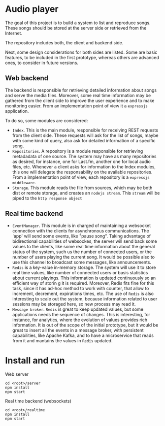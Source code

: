 # Audio player
The goal of this project is to build a system to list and reproduce songs.
These songs should be stored at the server side or retrieved from the Internet.

The repository includes both, the client and backend side.

Next, some design considerations for both sides are listed. Some are basic
features, to be included in the first prototype, whereas others are advanced
ones, to consider in future versions.

## Web backend
The backend is responsible for retrieving detailed information about songs and
serve the media files. Moreover, some real time information may be gathered from
the client side to improve the user experience and to make monitoring easier.
From an implementation point of view it a `expressjs` application.

To do so, some modules are considered:
* `Index`. This is the main module, responsible for receiving REST requests
from the client side. These requests will ask for the list of songs, maybe with
some kind of query, also ask for detailed information of a specific song.
* `Repositories`. A repository is a module responsible for retrieving metadadata
of one source. The system may have as many repositories as desired, for instance,
one for Last.fm, another one for local audio files, etc. Whenever a client asks
for information to the Index modules, this one will delegate the responsability
on the available repositories. From a implementation point of view, each
repository is a `expressjs middleware`.
* `Storage`. This module reads the file from sources, which may be both dist or
remote storage, and creates an `nodejs stream`. This `stream` will be piped to
the `http response object`

## Real time backend
* `EventManager`. This module is in charged of maintaining a websocket
connection with the clients for asynchronous communications. The 'app' will send
some events, like "pause song". Taking advantage of bidirectional capabilities
of websockes, the server will send back some values to the clients, like some
real time information about the general status of the system, such us the
number of connected users, or the number of users playing the current song.
It would be possible also to use this channel to broadcast some messages, like
announcements.
* `Redis` is a key-value in-memory storage. The system will use it to store real
time values, like number of connected users or basis statistics about current
playings. This information is updated continuously so an efficient way of storin
g it is required. Moreover, Redis fits fine for this task, since it has ad-hoc
method to work with counter, that allow to increment, decrement, expirations
times, etc. The use of `Redis` is also interesting to scale out the system,
because information related to user sessions may be storaged here, so new
process may read it.
* `Message broker`. `Redis` is great to keep updated values, but some applications
needs the sequence of changes. This is interesting, for instance,
for analytics, where the evolution of values provides rich information. It is
out of the scope of the initial prototype, but it would be great to insert all
the events in a message broker, with persistent capabilities, like Apache Kafka,
and to have a microservice that reads from it and mantains the values in `Redis`
 updated.


# Install and run

Web server

	cd <root>/server
	npm install
	npm start

Real time backend (websockets)

	cd <root>/realtime
	npm install
	npm start
